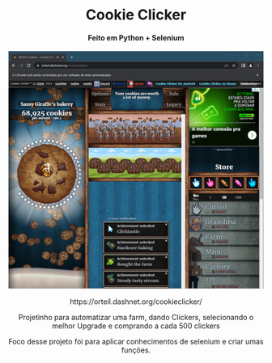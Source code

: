 <h1 align="center"> 
  Cookie Clicker</h1>
  <h4 align="center"> 
  Feito em Python + Selenium 
</h4>


<img src="https://github.com/Samuraiflamesf/CookieClicker_pySelenium/blob/main/scr.png" wight= 800px>
<p align="center">https://orteil.dashnet.org/cookieclicker/</p>
<p align="center"> 
Projetinho para automatizar uma farm, dando Clickers, selecionando o melhor Upgrade e comprando a cada 500 clickers
</p>

<p align="center"> 
Foco desse projeto foi para aplicar conhecimentos de selenium e criar umas funções.
</p>

